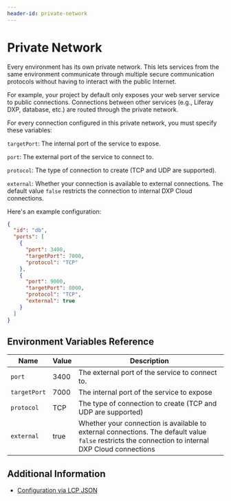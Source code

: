 ```yaml
---
header-id: private-network
---
```


# Private Network

Every environment has its own private network. This lets services from the 
same environment communicate through multiple secure communication protocols 
without having to interact with the public Internet. 

For example, your project by default only exposes your web server service to 
public connections. Connections between other services (e.g., Liferay DXP, 
database, etc.) are routed through the private network. 

For every connection configured in this private network, you must specify these 
variables: 

`targetPort`: The internal port of the service to expose. 

`port`: The external port of the service to connect to. 

`protocol`: The type of connection to create (TCP and UDP are supported). 

`external`: Whether your connection is available to external connections. The 
default value `false` restricts the connection to internal DXP Cloud 
connections. 

Here's an example configuration: 

```json
{
  "id": "db",
  "ports": [
    {
      "port": 3400,
      "targetPort": 7000,
      "protocol": "TCP"
    },
    {
      "port": 9000,
      "targetPort": 8000,
      "protocol": "TCP",
      "external": true
    }
  ]
}
```

## Environment Variables Reference

| Name | Value | Description |
| --- | --- | --- |
| `port` | 3400 | The external port of the service to connect to. |
| `targetPort` | 7000 | The internal port of the service to expose |
| `protocol` | TCP | The type of connection to create (TCP and UDP are supported) |
| `external` | true | Whether your connection is available to external connections. The default value `false` restricts the connection to internal DXP Cloud connections |

## Additional Information

* [Configuration via LCP JSON](../reference/configuration-via-lcp-json.md)

